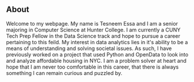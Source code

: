 ## About
Welcome to my webpage. My name is Tesneem Essa and I am a senior majoring in Computer Science at Hunter College. I am currently a CUNY Tech Prep Fellow in the Data Science track and hope to pursue a career pertaining to this feild. My interest in data analytics lies in it's ability to be a means of understanding and solving societal issues. As such, I have previously worked on a project that used Python and OpenData to look into and analyze affordable housing in NYC. I am a problem solver at heart and hope that I am never too comfortable in this career, that there is always something I can remain curious and puzzled by. 
